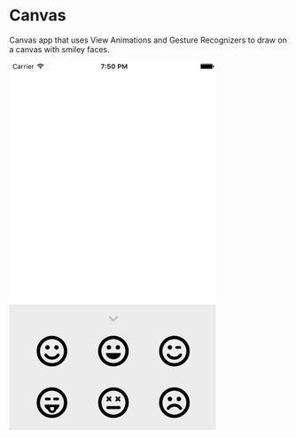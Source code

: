 # Canvas

Canvas app that uses View Animations and Gesture Recognizers to draw on a canvas with smiley faces.

![alt text](https://github.com/ryujimano/Canvas/blob/master/CanvasDemo.gif)
